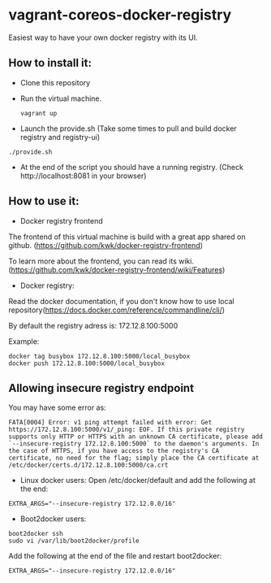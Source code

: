 # vagrant-coreos-docker-registry

Easiest way to have your own docker registry with its UI.

## How to install it:

 - Clone this repository
 
 - Run the virtual machine. 
   ```
   vagrant up
   ```
 
 - Launch the provide.sh (Take some times to pull and build docker registry and registry-ui)
  ```
  ./provide.sh
  ```
  
- At the end of the script you should have a running registry. (Check http://localhost:8081 in your browser)

## How to use it:

 - Docker registry frontend
 
 The frontend of this virtual machine is build with a great app shared on github. (https://github.com/kwk/docker-registry-frontend)
 
 To learn more about the frontend, you can read its wiki. (https://github.com/kwk/docker-registry-frontend/wiki/Features)
 
 - Docker registry:
 
 Read the docker documentation, if you don't know how to use local repository(https://docs.docker.com/reference/commandline/cli/)
 
 By default the registry adress is: 172.12.8.100:5000
 
 Example:
 ```
 docker tag busybox 172.12.8.100:5000/local_busybox
 docker push 172.12.8.100:5000/local_busybox
 ```
 
 ## Allowing insecure registry endpoint

You may have some error as:
```
FATA[0004] Error: v1 ping attempt failed with error: Get https://172.12.8.100:5000/v1/_ping: EOF. If this private registry supports only HTTP or HTTPS with an unknown CA certificate, please add `--insecure-registry 172.12.8.100:5000` to the daemon's arguments. In the case of HTTPS, if you have access to the registry's CA certificate, no need for the flag; simply place the CA certificate at /etc/docker/certs.d/172.12.8.100:5000/ca.crt
```
- Linux docker users: 
Open /etc/docker/default and add the following at the end:

```
EXTRA_ARGS="--insecure-registry 172.12.0.0/16"
```

- Boot2docker users:

```
boot2docker ssh
sudo vi /var/lib/boot2docker/profile
```

Add the following at the end of the file and restart boot2docker:
```
EXTRA_ARGS="--insecure-registry 172.12.0.0/16"
```
